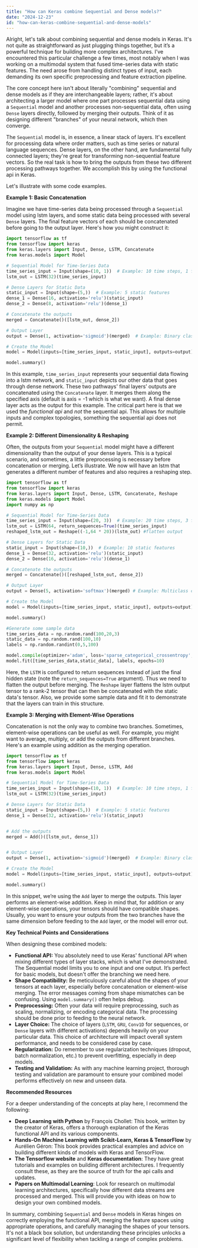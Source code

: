 ```yaml
---
title: "How can Keras combine Sequential and Dense models?"
date: "2024-12-23"
id: "how-can-keras-combine-sequential-and-dense-models"
---
```


Alright, let's talk about combining sequential and dense models in Keras. It's not quite as straightforward as just plugging things together, but it’s a powerful technique for building more complex architectures. I’ve encountered this particular challenge a few times, most notably when I was working on a multimodal system that fused time-series data with static features. The need arose from handling distinct types of input, each demanding its own specific preprocessing and feature extraction pipeline.

The core concept here isn't about literally "combining" sequential and dense models as if they are interchangeable layers; rather, it's about architecting a larger model where one part processes sequential data using a `Sequential` model and another processes non-sequential data, often using `Dense` layers directly, followed by merging their outputs. Think of it as designing different "branches" of your neural network, which then converge.

The `Sequential` model is, in essence, a linear stack of layers. It's excellent for processing data where order matters, such as time series or natural language sequences. Dense layers, on the other hand, are fundamental fully connected layers; they're great for transforming non-sequential feature vectors. So the real task is how to bring the outputs from these two different processing pathways together. We accomplish this by using the functional api in Keras.

Let's illustrate with some code examples.

**Example 1: Basic Concatenation**

Imagine we have time-series data being processed through a `Sequential` model using lstm layers, and some static data being processed with several `Dense` layers. The final feature vectors of each should be concatenated before going to the output layer. Here's how you might construct it:

```python
import tensorflow as tf
from tensorflow import keras
from keras.layers import Input, Dense, LSTM, Concatenate
from keras.models import Model

# Sequential Model for Time-Series Data
time_series_input = Input(shape=(10, 1))  # Example: 10 time steps, 1 feature
lstm_out = LSTM(32)(time_series_input)

# Dense Layers for Static Data
static_input = Input(shape=(5,))  # Example: 5 static features
dense_1 = Dense(16, activation='relu')(static_input)
dense_2 = Dense(8, activation='relu')(dense_1)

# Concatenate the outputs
merged = Concatenate()([lstm_out, dense_2])

# Output Layer
output = Dense(1, activation='sigmoid')(merged)  # Example: Binary classification

# Create the Model
model = Model(inputs=[time_series_input, static_input], outputs=output)

model.summary()

```

In this example, `time_series_input` represents your sequential data flowing into a lstm network, and `static_input` depicts our other data that goes through dense network. These two pathways' final layers’ outputs are concatenated using the `Concatenate` layer. It merges them along the specified axis (default is axis = -1 which is what we want). A final dense layer acts as the output for this example. The critical part here is that we used the *functional api* and *not* the sequential api. This allows for multiple inputs and complex topologies, something the sequential api does not permit.

**Example 2: Different Dimensionality & Reshaping**

Often, the outputs from your `Sequential` model might have a different dimensionality than the output of your dense layers. This is a typical scenario, and sometimes, a little preprocessing is necessary before concatenation or merging. Let’s illustrate. We now will have an lstm that generates a different number of features and also requires a reshaping step.

```python
import tensorflow as tf
from tensorflow import keras
from keras.layers import Input, Dense, LSTM, Concatenate, Reshape
from keras.models import Model
import numpy as np

# Sequential Model for Time-Series Data
time_series_input = Input(shape=(20, 3))  # Example: 20 time steps, 3 features
lstm_out = LSTM(64, return_sequences=True)(time_series_input)
reshaped_lstm_out = Reshape((-1,64 * 20))(lstm_out) #flatten output

# Dense Layers for Static Data
static_input = Input(shape=(10,))  # Example: 10 static features
dense_1 = Dense(32, activation='relu')(static_input)
dense_2 = Dense(16, activation='relu')(dense_1)

# Concatenate the outputs
merged = Concatenate()([reshaped_lstm_out, dense_2])

# Output Layer
output = Dense(5, activation='softmax')(merged) # Example: Multiclass classification

# Create the Model
model = Model(inputs=[time_series_input, static_input], outputs=output)

model.summary()

#Generate some sample data
time_series_data = np.random.rand(100,20,3)
static_data = np.random.rand(100,10)
labels = np.random.randint(0,5,100)

model.compile(optimizer='adam', loss='sparse_categorical_crossentropy', metrics=['accuracy'])
model.fit([time_series_data,static_data], labels, epochs=10)

```

Here, the `LSTM` is configured to return sequences instead of just the final hidden state (note the `return_sequences=True` argument). Thus we need to flatten the output before merging. The `Reshape` layer flattens the lstm output tensor to a rank-2 tensor that can then be concatenated with the static data's tensor. Also, we provide some sample data and fit it to demonstrate that the layers can train in this structure.

**Example 3: Merging with Element-Wise Operations**

Concatenation is not the only way to combine two branches. Sometimes, element-wise operations can be useful as well. For example, you might want to average, multiply, or add the outputs from different branches. Here's an example using addition as the merging operation.

```python
import tensorflow as tf
from tensorflow import keras
from keras.layers import Input, Dense, LSTM, Add
from keras.models import Model

# Sequential Model for Time-Series Data
time_series_input = Input(shape=(10, 1))  # Example: 10 time steps, 1 feature
lstm_out = LSTM(32)(time_series_input)

# Dense Layers for Static Data
static_input = Input(shape=(5,))  # Example: 5 static features
dense_1 = Dense(32, activation='relu')(static_input)


# Add the outputs
merged = Add()([lstm_out, dense_1])


# Output Layer
output = Dense(1, activation='sigmoid')(merged)  # Example: Binary classification

# Create the Model
model = Model(inputs=[time_series_input, static_input], outputs=output)

model.summary()
```

In this snippet, we’re using the `Add` layer to merge the outputs. This layer performs an element-wise addition. Keep in mind that, for addition or any element-wise operations, your tensors should have compatible shapes. Usually, you want to ensure your outputs from the two branches have the same dimension before feeding to the `Add` layer, or the model will error out.

**Key Technical Points and Considerations**

When designing these combined models:

*   **Functional API:** You absolutely need to use Keras' functional API when mixing different types of layer stacks, which is what I've demonstrated. The Sequential model limits you to one input and one output. It’s perfect for basic models, but doesn't offer the branching we need here.
*   **Shape Compatibility:** Be meticulously careful about the shapes of your tensors at each layer, especially before concatenation or element-wise merging. The error messages coming from shape mismatches can be confusing. Using `model.summary()` often helps debug.
*   **Preprocessing:** Often your data will require preprocessing, such as scaling, normalizing, or encoding categorical data. The processing should be done prior to feeding to the neural network.
*   **Layer Choice:** The choice of layers (`LSTM`, `GRU`, `Conv1D` for sequences, or `Dense` layers with different activations) depends heavily on your particular data. This choice of architecture will impact overall system performance, and needs to be considered case by case.
*   **Regularization:** Do remember to use regularization techniques (dropout, batch normalization, etc.) to prevent overfitting, especially in deep models.
*   **Testing and Validation:** As with any machine learning project, thorough testing and validation are paramount to ensure your combined model performs effectively on new and unseen data.

**Recommended Resources**

For a deeper understanding of the concepts at play here, I recommend the following:

*   **Deep Learning with Python** by François Chollet: This book, written by the creator of Keras, offers a thorough explanation of the Keras functional API and its various components.
*   **Hands-On Machine Learning with Scikit-Learn, Keras & TensorFlow** by Aurélien Géron: This book provides practical examples and advice on building different kinds of models with Keras and TensorFlow.
*   **The Tensorflow website** and **Keras documentation**: They have great tutorials and examples on building different architectures. I frequently consult these, as they are the source of truth for the api calls and updates.
*   **Papers on Multimodal Learning**: Look for research on multimodal learning architectures, specifically how different data streams are processed and merged. This will provide you with ideas on how to design your own combined models.

In summary, combining `Sequential` and `Dense` models in Keras hinges on correctly employing the functional API, merging the feature spaces using appropriate operations, and carefully managing the shapes of your tensors. It's not a black box solution, but understanding these principles unlocks a significant level of flexibility when tackling a range of complex problems.

